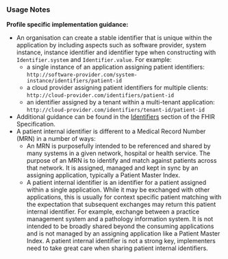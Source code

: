 ### Usage Notes

**Profile specific implementation guidance:**

- An organisation can create a stable identifier that is unique within the application by including aspects such as software provider, system instance, instance identifier and identifier type when constructing with `Identifier.system` and `Identifier.value`. For example:
   - a single instance of an application assigning patient identifiers: `http://software-provider.com/system-instance/identifiers/patient-id` 
   - a cloud provider assigning patient identifiers for multiple clients: `http://cloud-provider.com/identifiers/patient-id` 
   - an identifier assigned by a tenant within a multi-tenant application: `http://cloud-provider.com/identifiers/tenant-id/patient-id` 
- Additional guidance can be found in the [Identifiers](https://hl7.org/fhir/R4/datatypes.html#Identifier) section of the FHIR Specification.
- A patient internal identifier is different to a Medical Record Number (MRN) in a number of ways:
  - An MRN is purposefully intended to be referenced and shared by many systems in a given network, hospital or health service. The purpose of an MRN is to identify and match against patients across that network. It is assigned, managed and kept in sync by an assigning application, typically a Patient Master Index. 
  - A patient internal identifier is an identifier for a patient assigned within a single application. While it may be exchanged with other applications, this is usually for context specific patient matching with the expectation that subsequent exchanges may return this patient internal identifier. For example, exchange between a practice management system and a pathology information system. It is not intended to be broadly shared beyond the consuming applications and is not managed by an assigning application like a Patient Master Index. A patient internal identifier is not a strong key, implementers need to take great care when sharing patient internal identifiers.
 
